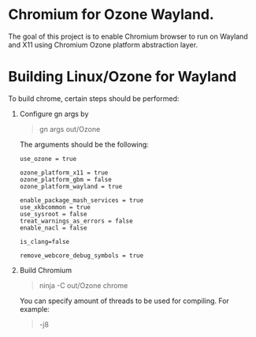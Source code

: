 # Chromium for Ozone Wayland.
The goal of this project is to enable Chromium browser to run on Wayland and X11 using
Chromium Ozone platform abstraction layer.
# Building Linux/Ozone for Wayland
To build chrome, certain steps should be performed:
1) Configure gn args by 

   > gn args out/Ozone
   
   The arguments should be the following:
   ```
   use_ozone = true

   ozone_platform_x11 = true
   ozone_platform_gbm = false
   ozone_platform_wayland = true

   enable_package_mash_services = true
   use_xkbcommon = true
   use_sysroot = false
   treat_warnings_as_errors = false
   enable_nacl = false

   is_clang=false

   remove_webcore_debug_symbols = true
   ```
2) Build Chromium

   > ninja -C out/Ozone chrome
  
   You can specify amount of threads to be used for compiling. For example:
   > -j8

